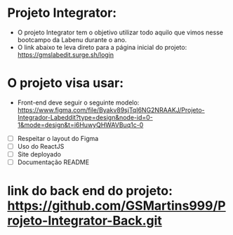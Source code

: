 # Projeto Integrator:


- O projeto Integrator tem o objetivo utilizar todo aquilo que vimos nesse bootcampo da Labenu durante o ano.
- O link abaixo te leva direto para a página inicial do projeto: https://gmslabedit.surge.sh/login


# O projeto visa usar:

- Front-end deve seguir o seguinte modelo:
 https://www.figma.com/file/Byakv89sjTqI6NG2NRAAKJ/Projeto-Integrador-Labeddit?type=design&node-id=0-1&mode=design&t=i6HuwyQHWAVBuq1c-0

- [ ]  Respeitar o layout do Figma
- [ ]  Uso do ReactJS
- [ ]  Site deployado
- [ ]  Documentação README

# link do back end do projeto: https://github.com/GSMartins999/Projeto-Integrator-Back.git
